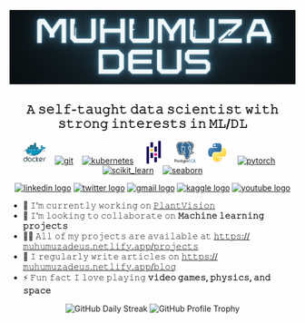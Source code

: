 <p align="center">
  <img src="github logo/logo.png" alt="myname" style="max-height: 450px; width: 100%; height: auto;" />
</p>
<h2 align="center">𝙰 𝚜𝚎𝚕𝚏-𝚝𝚊𝚞𝚐𝚑𝚝 𝚍𝚊𝚝𝚊 𝚜𝚌𝚒𝚎𝚗𝚝𝚒𝚜𝚝 𝚠𝚒𝚝𝚑 𝚜𝚝𝚛𝚘𝚗𝚐 𝚒𝚗𝚝𝚎𝚛𝚎𝚜𝚝𝚜 𝚒𝚗 𝙼𝙻/𝙳𝙻</h2>


<!-- “Languages and Tools” section first -->
<p align="center">
  <a href="https://www.docker.com/" target="_blank" rel="noreferrer"><img src="https://raw.githubusercontent.com/devicons/devicon/master/icons/docker/docker-original-wordmark.svg" alt="docker" width="40" height="40"/></a>&nbsp;&nbsp;&nbsp;
  <a href="https://git-scm.com/" target="_blank" rel="noreferrer"><img src="https://www.vectorlogo.zone/logos/git-scm/git-scm-icon.svg" alt="git" width="40" height="40"/></a>&nbsp;&nbsp;&nbsp;
  <a href="https://kubernetes.io" target="_blank" rel="noreferrer"><img src="https://www.vectorlogo.zone/logos/kubernetes/kubernetes-icon.svg" alt="kubernetes" width="40" height="40"/></a>&nbsp;&nbsp;&nbsp;
  <a href="https://pandas.pydata.org/" target="_blank" rel="noreferrer"><img src="https://raw.githubusercontent.com/devicons/devicon/2ae2a900d2f041da66e950e4d48052658d850630/icons/pandas/pandas-original.svg" alt="pandas" width="40" height="40"/></a>&nbsp;&nbsp;&nbsp;
  <a href="https://www.postgresql.org" target="_blank" rel="noreferrer"><img src="https://raw.githubusercontent.com/devicons/devicon/master/icons/postgresql/postgresql-original-wordmark.svg" alt="postgresql" width="40" height="40"/></a>&nbsp;&nbsp;&nbsp;
  <a href="https://www.python.org" rel="noreferrer"><img src="https://raw.githubusercontent.com/devicons/devicon/master/icons/python/python-original.svg" alt="python" width="40" height="40"/></a>&nbsp;&nbsp;&nbsp;
  <a href="https://pytorch.org/" rel="noreferrer"><img src="https://www.vectorlogo.zone/logos/pytorch/pytorch-icon.svg" alt="pytorch" width="50" height="50"/></a>&nbsp;&nbsp;&nbsp;
  <a href="https://scikit-learn.org/" rel="noreferrer"><img src="https://upload.wikimedia.org/wikipedia/commons/0/05/Scikit_learn_logo_small.svg" alt="scikit_learn" width="40" height="40"/></a>&nbsp;&nbsp;&nbsp;
  <a href="https://seaborn.pydata.org/" rel="noreferrer"><img src="https://seaborn.pydata.org/_images/logo-mark-lightbg.svg" alt="seaborn" width="40" height="40"/></a>
</p>

<!-- “Connect with me” section last -->
<div align="center">
  
  <a href="https://www.linkedin.com/in/muhumuza-deus-mugenyi-81a4a7268/"><img src="https://img.shields.io/static/v1?message=LinkedIn&logo=linkedin&label=&color=0077B5&logoColor=white&labelColor=&style=for-the-badge" height="25" alt="linkedin logo"  /></a>
  <a href="https://x.com/Muhumuzadeus5"><img src="https://img.shields.io/static/v1?message=Twitter&logo=twitter&label=&color=1DA1F2&logoColor=white&labelColor=&style=for-the-badge" height="25" alt="twitter logo"  /></a>
<a href="mailto:muhumuzadeus7@gmail.com"><img src="https://img.shields.io/static/v1?message=Gmail&logo=gmail&label=&color=D14836&logoColor=white&labelColor=&style=for-the-badge" height="25" alt="gmail logo" /></a>
<a href="https://www.kaggle.com/muhumuzadeusai"><img src="https://img.shields.io/static/v1?message=Kaggle&logo=kaggle&label=&color=20BEFF&logoColor=white&labelColor=&style=for-the-badge" height="25" alt="kaggle logo" /></a>
<a href="https://www.youtube.com/@deusML"><img src="https://img.shields.io/static/v1?message=YouTube&logo=youtube&label=&color=FF0000&logoColor=white&labelColor=&style=for-the-badge" height="25" alt="youtube logo" /></a>
</div>
  
- 🔭 𝙸’𝚖 𝚌𝚞𝚛𝚛𝚎𝚗𝚝𝚕𝚢 𝚠𝚘𝚛𝚔𝚒𝚗𝚐 𝚘𝚗 [𝙿𝚕𝚊𝚗𝚝𝚅𝚒𝚜𝚒𝚘𝚗](https://github.com/MDeus-ai/PlantVision)
- 👯 𝙸’𝚖 𝚕𝚘𝚘𝚔𝚒𝚗𝚐 𝚝𝚘 𝚌𝚘𝚕𝚕𝚊𝚋𝚘𝚛𝚊𝚝𝚎 𝚘𝚗 **𝙼𝚊𝚌𝚑𝚒𝚗𝚎 𝚕𝚎𝚊𝚛𝚗𝚒𝚗𝚐 𝚙𝚛𝚘𝚓𝚎𝚌𝚝𝚜**
- 👨‍💻 𝙰𝚕𝚕 𝚘𝚏 𝚖𝚢 𝚙𝚛𝚘𝚓𝚎𝚌𝚝𝚜 𝚊𝚛𝚎 𝚊𝚟𝚊𝚒𝚕𝚊𝚋𝚕𝚎 𝚊𝚝 [𝚑𝚝𝚝𝚙𝚜://𝚖𝚞𝚑𝚞𝚖𝚞𝚣𝚊𝚍𝚎𝚞𝚜.𝚗𝚎𝚝𝚕𝚒𝚏𝚢.𝚊𝚙𝚙/𝚙𝚛𝚘𝚓𝚎𝚌𝚝𝚜](https://muhumuzadeus.netlify.app/projects)
- 📝 𝙸 𝚛𝚎𝚐𝚞𝚕𝚊𝚛𝚕𝚢 𝚠𝚛𝚒𝚝𝚎 𝚊𝚛𝚝𝚒𝚌𝚕𝚎𝚜 𝚘𝚗 [𝚑𝚝𝚝𝚙𝚜://𝚖𝚞𝚑𝚞𝚖𝚞𝚣𝚊𝚍𝚎𝚞𝚜.𝚗𝚎𝚝𝚕𝚒𝚏𝚢.𝚊𝚙𝚙/𝚋𝚕𝚘𝚐](https://muhumuzadeus.netlify.app/blog)
- ⚡ 𝙵𝚞𝚗 𝚏𝚊𝚌𝚝 𝙸 𝚕𝚘𝚟𝚎 𝚙𝚕𝚊𝚢𝚒𝚗𝚐 **𝚟𝚒𝚍𝚎𝚘 𝚐𝚊𝚖𝚎𝚜, 𝚙𝚑𝚢𝚜𝚒𝚌𝚜, 𝚊𝚗𝚍 𝚜𝚙𝚊𝚌𝚎**

<!-- All three GitHub-stats images in one centered row -->
<div align="center">
  <!-- GitHub Streak & Trophy Stats -->
  <img src="https://streak-stats.demolab.com?user=MDeus-ai&locale=en&mode=daily&theme=dracula&hide_border=false&border_radius=5" height="150" alt="GitHub Daily Streak" />
  <img src="https://github-profile-trophy.vercel.app?username=MDeus-ai&theme=dracula&column=-1&row=1&margin-w=8&margin-h=8&no-bg=false&no-frame=false" height="150" alt="GitHub Profile Trophy" />
</div>


